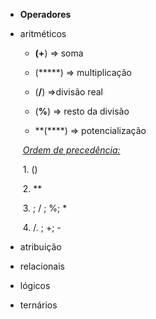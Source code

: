 - **Operadores**

- aritméticos

  + **(+**) => soma

  * (*****) => multiplicação

  * (**/**) =>divisão real

  * (**%**) => resto da divisão
  * **(****) =>  potencialização

  ​    *<u>Ordem de precedência:</u>*

  ​     1. ()

  ​     2. **

  ​     3. ; / ; %; *

  ​     4. /. ; +; -

  

- atribuição

- relacionais

- lógicos

- ternários

